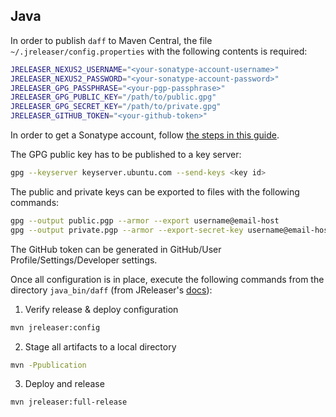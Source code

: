 ## Java

In order to publish `daff` to Maven Central, the file `~/.jreleaser/config.properties` with the following contents is required:

```bash
JRELEASER_NEXUS2_USERNAME="<your-sonatype-account-username>"
JRELEASER_NEXUS2_PASSWORD="<your-sonatype-account-password>"
JRELEASER_GPG_PASSPHRASE="<your-pgp-passphrase>"
JRELEASER_GPG_PUBLIC_KEY="/path/to/public.gpg"
JRELEASER_GPG_SECRET_KEY="/path/to/private.gpg"
JRELEASER_GITHUB_TOKEN="<your-github-token>"
```

In order to get a Sonatype account, follow [the steps in this guide](https://maciejwalkowiak.com/blog/guide-java-publish-to-maven-central/).

The GPG public key has to be published to a key server:

```bash
gpg --keyserver keyserver.ubuntu.com --send-keys <key id>
```

The public and private keys can be exported to files with the following commands:

```bash
gpg --output public.pgp --armor --export username@email-host
gpg --output private.pgp --armor --export-secret-key username@email-host
```

The GitHub token can be generated in GitHub/User Profile/Settings/Developer settings.

Once all configuration is in place, execute the following commands from the directory `java_bin/daff` (from JReleaser's [docs](https://jreleaser.org/guide/latest/examples/maven/maven-central.html)):

1) Verify release & deploy configuration

```bash
mvn jreleaser:config
```

2) Stage all artifacts to a local directory

```bash
mvn -Ppublication
```

3) Deploy and release

```bash
mvn jreleaser:full-release
```
